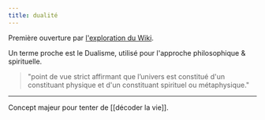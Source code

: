 ```yaml
---
title: dualité
---
```

Première ouverture par [l'exploration du Wiki](https://fr.wikipedia.org/wiki/Dualité).

Un terme proche est le Dualisme, utilisé pour l'approche philosophique & spirituelle.
> "point de vue strict affirmant que l’univers est constitué d'un constituant physique et d'un constituant spirituel ou métaphysique."



---
Concept majeur pour tenter de [[décoder la vie]].
